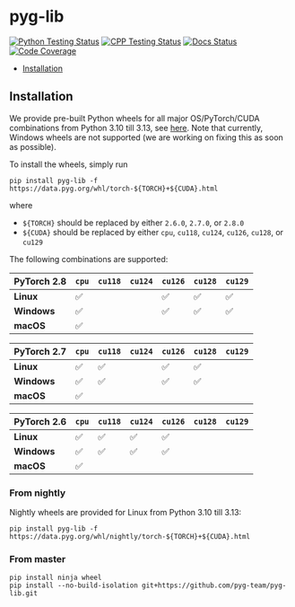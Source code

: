 [python-testing-image]: https://github.com/pyg-team/pyg-lib/actions/workflows/python_testing.yml/badge.svg
[python-testing-url]: https://github.com/pyg-team/pyg-lib/actions/workflows/python_testing.yml
[cpp-testing-image]: https://github.com/pyg-team/pyg-lib/actions/workflows/cpp_testing.yml/badge.svg
[cpp-testing-url]: https://github.com/pyg-team/pyg-lib/actions/workflows/cpp_testing.yml
[docs-image]: https://readthedocs.org/projects/pyg-lib/badge/?version=latest
[docs-url]: https://pyg-lib.readthedocs.io/en/latest/?badge=latest
[coverage-image]: https://codecov.io/gh/pyg-team/pyg-lib/branch/master/graph/badge.svg
[coverage-url]: https://codecov.io/github/pyg-team/pyg-lib?branch=master

# pyg-lib

[![Python Testing Status][python-testing-image]][python-testing-url]
[![CPP Testing Status][cpp-testing-image]][cpp-testing-url]
[![Docs Status][docs-image]][docs-url]
[![Code Coverage][coverage-image]][coverage-url]

* [Installation](#installation)

## Installation

We provide pre-built Python wheels for all major OS/PyTorch/CUDA combinations from Python 3.10 till 3.13, see [here](https://data.pyg.org/whl).
Note that currently, Windows wheels are not supported (we are working on fixing this as soon as possible).

To install the wheels, simply run

```
pip install pyg-lib -f https://data.pyg.org/whl/torch-${TORCH}+${CUDA}.html
```

where

* `${TORCH}` should be replaced by either `2.6.0`, `2.7.0`, or `2.8.0`
* `${CUDA}` should be replaced by either `cpu`, `cu118`, `cu124`, `cu126`, `cu128`, or `cu129`

The following combinations are supported:

| PyTorch 2.8  | `cpu` | `cu118` | `cu124` | `cu126` | `cu128` | `cu129` |
|--------------|-------|---------|---------|---------|---------|---------|
| **Linux**    | ✅    |         |         | ✅      | ✅      | ✅      |
| **Windows**  | ✅    |         |         | ✅      | ✅      | ✅      |
| **macOS**    | ✅    |         |         |         |         |        |

| PyTorch 2.7  | `cpu` | `cu118` | `cu124` | `cu126` | `cu128` | `cu129` |
|--------------|-------|---------|---------|---------|---------|---------|
| **Linux**    | ✅    | ✅      |         | ✅      | ✅      |         |
| **Windows**  | ✅    | ✅      |         | ✅      | ✅      |         |
| **macOS**    | ✅    |         |         |         |         |         |

| PyTorch 2.6  | `cpu` | `cu118` | `cu124` | `cu126` | `cu128` | `cu129` |
|--------------|-------|---------|---------|---------|---------|---------|
| **Linux**    | ✅    | ✅      | ✅      | ✅      |         |         |
| **Windows**  | ✅    | ✅      | ✅      | ✅      |         |         |
| **macOS**    | ✅    |         |         |         |         |         |


### From nightly

Nightly wheels are provided for Linux from Python 3.10 till 3.13:

```
pip install pyg-lib -f https://data.pyg.org/whl/nightly/torch-${TORCH}+${CUDA}.html
```

### From master

```
pip install ninja wheel
pip install --no-build-isolation git+https://github.com/pyg-team/pyg-lib.git
```
